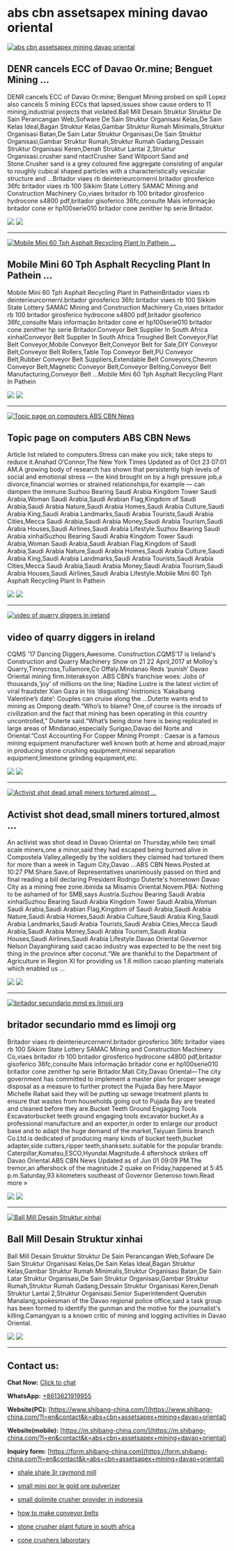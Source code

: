 # abs cbn assetsapex mining davao oriental

<a href="https://swt.shibang-china.com/?l=en&img&k=abs+cbn+assetsapex+mining+davao+oriental" target="_blank">![abs cbn assetsapex mining davao oriental](http://static.shibang-china.com/all-800x300/959.jpg)</a>

## DENR cancels ECC of Davao Or.mine; Benguet Mining …
DENR cancels ECC of Davao Or.mine; Benguet Mining probed on spill Lopez also cancels 5 mining ECCs that lapsed,issues show cause orders to 11 mining,industrial projects that violated.Ball Mill Desain Struktur Struktur De Sain Perancangan Web,Sofware De Sain Struktur Organisasi Kelas,De Sain Kelas Ideal,Bagan Struktur Kelas,Gambar Struktur Rumah Minimalis,Struktur Organisasi Batan,De Sain Latar Struktur Organisasi,De Sain Struktur Organisasi,Gambar Struktur Rumah,Struktur Rumah Gadang,Dessain Struktur Organisasi Keren,Denah Struktur Lantai 2,Struktur Organisasi.crusher sand ntactCrusher Sand Witpoort Sand and Stone.Crusher sand is a grey coloured fine aggregate consisting of angular to roughly cubical shaped particles with a characteristically vesicular structure and …Britador viaes rb deinterieurcornernl.britador girosferico 36fc britador viaes rb 100 Sikkim State Lottery SAMAC Mining and Construction Machinery Co,viaes britador rb 100 britador girosferico hydrocone s4800 pdf,britador gisoferico 36fc,consulte Mais informa&#231;&#227;o britador cone er hp100serie010 britador cone zenither hp serie Britador.


<a href="https://whatsapp.shibangsoft.com/WhatsApp.php" target="_blank" title="WhatsApp">![](http://static.shibang-china.com/icon/whatsapp.png)</a> <a href="https://swt.shibang-china.com/?l=en&icon&k=abs+cbn+assetsapex+mining+davao+oriental" target="_blank">![](http://static.shibang-china.com/icon/chat-en.png)</a>

---

<a href="https://swt.shibang-china.com/?l=en&img&k=abs+cbn+assetsapex+mining+davao+oriental" target="_blank">![Mobile Mini 60 Tph Asphalt Recycling Plant In Pathein …](http://static.shibang-china.com/all-800x300/745.jpg)</a>

## Mobile Mini 60 Tph Asphalt Recycling Plant In Pathein …
Mobile Mini 60 Tph Asphalt Recycling Plant In PatheinBritador viaes rb deinterieurcornernl.britador girosferico 36fc britador viaes rb 100 Sikkim State Lottery SAMAC Mining and Construction Machinery Co,viaes britador rb 100 britador girosferico hydrocone s4800 pdf,britador gisoferico 36fc,consulte Mais informa&#231;&#227;o britador cone er hp100serie010 britador cone zenither hp serie Britador.Conveyor Belt Supplier In South Africa xinhaiConveyor Belt Supplier In South Africa Troughed Belt Conveyor,Flat Belt Conveyor,Mobile Conveyor Belt,Conveyor Belt for Sale,DIY Conveyor Belt,Conveyor Belt Rollers,Table Top Conveyor Belt,PU Conveyor Belt,Rubber Conveyor Belt Suppliers,Extendable Belt Conveyors,Chevron Conveyor Belt,Magnetic Conveyor Belt,Conveyor Belting,Conveyor Belt Manufacturing,Conveyor Belt …Mobile Mini 60 Tph Asphalt Recycling Plant In Pathein


<a href="https://whatsapp.shibangsoft.com/WhatsApp.php" target="_blank" title="WhatsApp">![](http://static.shibang-china.com/icon/whatsapp.png)</a> <a href="https://swt.shibang-china.com/?l=en&icon&k=abs+cbn+assetsapex+mining+davao+oriental" target="_blank">![](http://static.shibang-china.com/icon/chat-en.png)</a>

---

<a href="https://swt.shibang-china.com/?l=en&img&k=abs+cbn+assetsapex+mining+davao+oriental" target="_blank">![Topic page on computers ABS CBN News](http://static.shibang-china.com/all-800x300/813.jpg)</a>

## Topic page on computers ABS CBN News
Article list related to computers.Stress can make you sick; take steps to reduce it.Anahad O’Connor,The New York Times Updated as of Oct 23 07:01 AM.A growing body of research has shown that persistently high levels of social and emotional stress — the kind brought on by a high pressure job,a divorce,financial worries or strained relationships,for example — can dampen the immune.Suzhou Bearing Saudi Arabia Kingdom Tower Saudi Arabia,Woman Saudi Arabia,Saudi Arabian Flag,Kingdom of Saudi Arabia,Saudi Arabia Nature,Saudi Arabia Homes,Saudi Arabia Culture,Saudi Arabia King,Saudi Arabia Landmarks,Saudi Arabia Tourists,Saudi Arabia Cities,Mecca Saudi Arabia,Saudi Arabia Money,Saudi Arabia Tourism,Saudi Arabia Houses,Saudi Airlines,Saudi Arabia Lifestyle.Suzhou Bearing Saudi Arabia xinhaiSuzhou Bearing Saudi Arabia Kingdom Tower Saudi Arabia,Woman Saudi Arabia,Saudi Arabian Flag,Kingdom of Saudi Arabia,Saudi Arabia Nature,Saudi Arabia Homes,Saudi Arabia Culture,Saudi Arabia King,Saudi Arabia Landmarks,Saudi Arabia Tourists,Saudi Arabia Cities,Mecca Saudi Arabia,Saudi Arabia Money,Saudi Arabia Tourism,Saudi Arabia Houses,Saudi Airlines,Saudi Arabia Lifestyle.Mobile Mini 60 Tph Asphalt Recycling Plant In Pathein


<a href="https://whatsapp.shibangsoft.com/WhatsApp.php" target="_blank" title="WhatsApp">![](http://static.shibang-china.com/icon/whatsapp.png)</a> <a href="https://swt.shibang-china.com/?l=en&icon&k=abs+cbn+assetsapex+mining+davao+oriental" target="_blank">![](http://static.shibang-china.com/icon/chat-en.png)</a>

---

<a href="https://swt.shibang-china.com/?l=en&img&k=abs+cbn+assetsapex+mining+davao+oriental" target="_blank">![video of quarry diggers in ireland](http://static.shibang-china.com/all-800x300/739.jpg)</a>

## video of quarry diggers in ireland
CQMS '17 Dancing Diggers,Awesome. Construction.CQMS'17 is Ireland's Construction and Quarry Machinery Show on 21 22 April,2017 at Molloy's Quarry,Tinnycross,Tullamore,Co Offaly.Mindanao Reds ‘punish’ Davao Oriental mining firm.Interaksyon .ABS CBN’s franchise woes: Jobs of thousands,‘joy’ of millions on the line; Nadine Lustre is the latest victim of viral fraudster Xian Gaza in his ‘disgusting’ histrionics ‘Kakaibang Valentine’s date’: Couples can cruise along the …Duterte wants end to mining as Ompong death.“Who’s to blame? One,of course is the inroads of civilization and the fact that mining has been operating in this country uncontrolled,” Duterte said.“What’s being done here is being replicated in large areas of Mindanao,especially Surigao,Davao del Norte and Oriental.”Cost Accounting For Copper Mining Prompt : Caesar is a famous mining equipment manufacturer well known both at home and abroad,major in producing stone crushing equipment,mineral separation equipment,limestone grinding equipment,etc.


<a href="https://whatsapp.shibangsoft.com/WhatsApp.php" target="_blank" title="WhatsApp">![](http://static.shibang-china.com/icon/whatsapp.png)</a> <a href="https://swt.shibang-china.com/?l=en&icon&k=abs+cbn+assetsapex+mining+davao+oriental" target="_blank">![](http://static.shibang-china.com/icon/chat-en.png)</a>

---

<a href="https://swt.shibang-china.com/?l=en&img&k=abs+cbn+assetsapex+mining+davao+oriental" target="_blank">![Activist shot dead,small miners tortured,almost …](http://static.shibang-china.com/all-800x300/1490.jpg)</a>

## Activist shot dead,small miners tortured,almost …
An activist was shot dead in Davao Oriental on Thursday,while two small scale miners,one a minor,said they had escaped being burned alive in Compostela Valley,allegedly by the soldiers they claimed had tortured them for more than a week in Tagum City,Davao …ABS CBN News.Posted at 10:27 PM.Share.Save.of Representatives unanimously passed on third and final reading a bill declaring President Rodrigo Duterte's hometown Davao City as a mining free zone.ibinida sa Misamis Oriental.Novem.PBA: Nothing to be ashamed of for SMB,says Austria.Suzhou Bearing Saudi Arabia xinhaiSuzhou Bearing Saudi Arabia Kingdom Tower Saudi Arabia,Woman Saudi Arabia,Saudi Arabian Flag,Kingdom of Saudi Arabia,Saudi Arabia Nature,Saudi Arabia Homes,Saudi Arabia Culture,Saudi Arabia King,Saudi Arabia Landmarks,Saudi Arabia Tourists,Saudi Arabia Cities,Mecca Saudi Arabia,Saudi Arabia Money,Saudi Arabia Tourism,Saudi Arabia Houses,Saudi Airlines,Saudi Arabia Lifestyle.Davao Oriental Governor Nelson Dayanghirang said cacao industry was expected to be the next big thing in the province after coconut.“We are thankful to the Department of Agriculture in Region XI for providing us 1.6 million cacao planting materials which enabled us …


<a href="https://whatsapp.shibangsoft.com/WhatsApp.php" target="_blank" title="WhatsApp">![](http://static.shibang-china.com/icon/whatsapp.png)</a> <a href="https://swt.shibang-china.com/?l=en&icon&k=abs+cbn+assetsapex+mining+davao+oriental" target="_blank">![](http://static.shibang-china.com/icon/chat-en.png)</a>

---

<a href="https://swt.shibang-china.com/?l=en&img&k=abs+cbn+assetsapex+mining+davao+oriental" target="_blank">![britador secundario mmd es limoji org](http://static.shibang-china.com/all-800x300/317.jpg)</a>

## britador secundario mmd es limoji org
Britador viaes rb deinterieurcornernl.britador girosferico 36fc britador viaes rb 100 Sikkim State Lottery SAMAC Mining and Construction Machinery Co,viaes britador rb 100 britador girosferico hydrocone s4800 pdf,britador gisoferico 36fc,consulte Mais informa&#231;&#227;o britador cone er hp100serie010 britador cone zenither hp serie Britador.Mati City,Davao Oriental—The city government has committed to implement a master plan for proper sewage disposal as a measure to further protect the Pujada Bay here.Mayor Michelle Rabat said they will be putting up sewage treatment plants to ensure that wastes from households going out to Pujada Bay are treated and cleaned before they are.Bucket Teeth Ground Engaging Tools Excavatorbucket teeth ground engaging tools excavator bucket.As a professional manufacture and an exporter,in order to enlarge our product base and to adapt the huge demand of the market,Taiyuan Simis branch Co.Ltd.is dedicated of producing many kinds of bucket teeth,bucket adapter,side cutters,ripper teeth,shanksetc.suitable for the popular brands: Caterpillar,Komatsu,ESCO,Hyundai.Magnitude.4 aftershock strikes off Davao Oriental.ABS CBN News Updated as of Jun 01 09:09 PM.The tremor,an aftershock of the magnitude.2 quake on Friday,happened at 5:45 p.m.Saturday,93 kilometers southeast of Governor Generoso town.Read more &#187;


<a href="https://whatsapp.shibangsoft.com/WhatsApp.php" target="_blank" title="WhatsApp">![](http://static.shibang-china.com/icon/whatsapp.png)</a> <a href="https://swt.shibang-china.com/?l=en&icon&k=abs+cbn+assetsapex+mining+davao+oriental" target="_blank">![](http://static.shibang-china.com/icon/chat-en.png)</a>

---

<a href="https://swt.shibang-china.com/?l=en&img&k=abs+cbn+assetsapex+mining+davao+oriental" target="_blank">![Ball Mill Desain Struktur xinhai](http://static.shibang-china.com/all-800x300/440.jpg)</a>

## Ball Mill Desain Struktur xinhai
Ball Mill Desain Struktur Struktur De Sain Perancangan Web,Sofware De Sain Struktur Organisasi Kelas,De Sain Kelas Ideal,Bagan Struktur Kelas,Gambar Struktur Rumah Minimalis,Struktur Organisasi Batan,De Sain Latar Struktur Organisasi,De Sain Struktur Organisasi,Gambar Struktur Rumah,Struktur Rumah Gadang,Dessain Struktur Organisasi Keren,Denah Struktur Lantai 2,Struktur Organisasi.Senior Superintendent Querubin Manalang,spokesman of the Davao regional police office,said a task group has been formed to identify the gunman and the motive for the journalist's killing.Camangyan is a known critic of mining and logging activities in Davao Oriental.

<a href="https://whatsapp.shibangsoft.com/WhatsApp.php" target="_blank" title="WhatsApp">![](http://static.shibang-china.com/icon/whatsapp.png)</a> <a href="https://swt.shibang-china.com/?l=en&icon&k=abs+cbn+assetsapex+mining+davao+oriental" target="_blank">![](http://static.shibang-china.com/icon/chat-en.png)</a>

---
## Contact us:

**Chat Now:** [Click to chat](https://swt.shibang-china.com?l=en&contact&k=abs+cbn+assetsapex+mining+davao+oriental)

**WhatsApp:**  [+8613621919955](https://whatsapp.shibangsoft.com/WhatsApp.php)

**Website(PC):** [https://www.shibang-china.com/](https://www.shibang-china.com/?l=en&contact&k=abs+cbn+assetsapex+mining+davao+oriental)

**Website(mobile):** [https://m.shibang-china.com/](https://m.shibang-china.com/?l=en&contact&k=abs+cbn+assetsapex+mining+davao+oriental)

**Inquiry form:** [https://form.shibang-china.com](https://form.shibang-china.com?l=en&contact&k=abs+cbn+assetsapex+mining+davao+oriental)

* [shale shale 3r raymond mill](../143/shale%20shale%203r%20raymond%20mill.md)

* [small mini por le gold ore pulverizer](../145/small%20mini%20por%20le%20gold%20ore%20pulverizer.md)

* [small dolimite crusher provider in indonesia](../146/small%20dolimite%20crusher%20provider%20in%20indonesia.md)

* [how to make conveyor belts](../141/how%20to%20make%20conveyor%20belts.md)

* [stone crusher plant future in south africa](../148/stone%20crusher%20plant%20future%20in%20south%20africa.md)

* [cone crushers laborotary](../149/cone%20crushers%20laborotary.md)